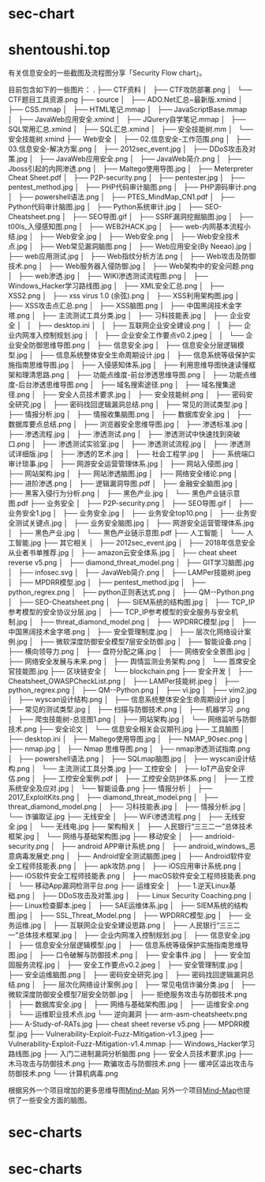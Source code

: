 # sec-chart

# shentoushi.top

有关信息安全的一些截图及流程图分享「Security Flow chart」。

目前包含如下的一些图片：
	.
	├── CTF资料
	│   ├── CTF攻防部署.png
	│   └── CTF题目工具资源.png
	├── source
	│   ├── ADO.Net汇总~最新版.xmind
	│   ├── CSS.mmap
	│   ├── HTML笔记.mmap
	│   ├── JavaScriptBase.mmap
	│   ├── JavaWeb应用安全.xmind
	│   ├── JQurery自学笔记.mmap
	│   ├── SQL常用汇总.xmind
	│   ├── SQL汇总.xmind
	│   ├── 安全技能树.mm
	│   └── 安全技能树.xmind
	├── Web安全
	│   ├── 02.信息安全-工作范围.png
	│   ├── 03.信息安全-解决方案.png
	│   ├── 2012sec_event.jpg
	│   ├── DDoS攻击及对策.jpg
	│   ├── JavaWeb应用安全.png
	│   ├── JavaWeb简介.png
	│   ├── Jboss引起的内网渗透.png
	│   ├── Maltego使用导图.jpg
	│   ├── Meterpreter Cheat  Sheet.pdf
	│   ├── P2P-security.png
	│   ├── pentester.jpg
	│   ├── pentest_method.jpg
	│   ├── PHP代码审计脑图.png
	│   ├── PHP源码审计.png
	│   ├── powershell语法.png
	│   ├── PTES_MindMap_CN1.pdf
	│   ├── Python代码审计脑图.jpg
	│   ├── Python系统审计.jpg
	│   ├── SEO-Cheatsheet.png
	│   ├── SEO导图.gif
	│   ├── SSRF漏洞挖掘脑图.jpg
	│   ├── t00ls_入侵感知图.png
	│   ├── WEB2HACK.jpg
	│   ├── web-内网基本流程小结.jpg
	│   ├── Web安全.jpg
	│   ├── Web安全.png
	│   ├── Web安全技术点.jpg
	│   ├── Web常见漏洞脑图.png
	│   ├── Web应用安全(By Neeao).jpg
	│   ├── web应用测试.jpg
	│   ├── Web指纹分析方法.png
	│   ├── Web攻击及防御技术.png
	│   ├── Web服务器入侵防御.jpg
	│   ├── Web架构中的安全问题.png
	│   ├── web渗透.jpg
	│   ├── WIKI渗透测试流程图.png
	│   ├── Windows_Hacker学习路线图.jpg
	│   ├── XML安全汇总.png
	│   ├── XSS2.png
	│   ├── xss virus 1.0 (余弦).png
	│   ├── XSS利用架构图.jpg
	│   ├── XSS攻击点汇总.png
	│   ├── XSS脑图.png
	│   ├── 中国黑阔技术金字塔.png
	│   ├── 主流测试工具分类.jpg
	│   ├── 习科技能表.jpg
	│   ├── 企业安全
	│   │   ├── desktop.ini
	│   │   ├── 互联网企业安全建设.png
	│   │   ├── 企业内网准入控制规划.jpg
	│   │   ├── 企业安全工作要点v0.2.jpeg
	│   │   └── 企业安全防御思维导图.png
	│   ├── 信息安全.jpg
	│   ├── 信息安全分层逻辑模型.jpg
	│   ├── 信息系统整体安全生命周期设计.jpg
	│   ├── 信息系统等级保护实施指南思维导图.jpg
	│   ├── 入侵感知体系.jpg
	│   ├── 利用思维导图快速读懂框架和理清思路.png
	│   ├── 功能点维度-前台渗透思维导图.png
	│   ├── 功能点维度-后台渗透思维导图.png
	│   ├── 域名搜索途径.png
	│   ├── 域名搜集途径.png
	│   ├── 安全人员技术要求.jpg
	│   ├── 安全技能树.png
	│   ├── 密码安全研究.jpg
	│   ├── 密码找回逻辑漏洞总结.png
	│   ├── 常见的测试类型.jpg
	│   ├── 情报分析.jpg
	│   ├── 情报收集脑图.png
	│   ├── 数据库安全.jpg
	│   ├── 数据库要点总结.png
	│   ├── 浏览器安全思维导图.jpg
	│   ├── 渗透标准.jpg
	│   ├── 渗透流程.jpg
	│   ├── 渗透测试.png
	│   ├── 渗透测试中快速找到突破口.png
	│   ├── 渗透测试实验室.jpg
	│   ├── 渗透测试流程.jpg
	│   ├── 渗透测试详细版.jpg
	│   ├── 渗透的艺术.jpg
	│   ├── 社会工程学.jpg
	│   ├── 系统端口审计琐事.jpg
	│   ├── 网游安全运营管理体系.jpg
	│   ├── 网站入侵图.jpg
	│   ├── 网站架构.jpg
	│   ├── 网站渗透脑图.jpg
	│   ├── 网络安全绪论.png
	│   ├── 进阶渗透.png
	│   ├── 逻辑漏洞导图.pdf
	│   ├── 金融安全脑图.jpg
	│   ├── 黑客入侵行为分析.png
	│   ├── 黑色产业.jpg
	│   └── 黑色产业链示意图.pdf
	├── 业务安全
	│   ├── P2P-security.png
	│   ├── SEO导图.gif
	│   ├── 业务安全1.jpg
	│   ├── 业务安全.jpg
	│   ├── 业务安全top10.png
	│   ├── 业务安全测试关键点.jpg
	│   ├── 业务安全脑图.jpg
	│   ├── 网游安全运营管理体系.jpg
	│   ├── 黑色产业.jpg
	│   └── 黑色产业链示意图.pdf
	├── 人工智能
	│   └── 人工智能.jpg
	├── 其它相关
	│   ├── 2012sec_event.jpg
	│   ├── 2018年信息安全从业者书单推荐.jpg
	│   ├── amazon云安全体系.jpg
	│   ├── cheat sheet reverse v5.png
	│   ├── diamond_threat_model.png
	│   ├── GIT学习脑图.jpg
	│   ├── infosec.svg
	│   ├── JavaWeb简介.png
	│   ├── LAMPer技能树.jpeg
	│   ├── MPDRR模型.jpg
	│   ├── pentest_method.jpg
	│   ├── python_regrex.png
	│   ├── python正则表达式.png
	│   ├── QM--Python.png
	│   ├── SEO-Cheatsheet.png
	│   ├── SIEM系统的结构图.jpg
	│   ├── TCP_IP参考模型的安全协议分层.jpg
	│   ├── TCP_IP参考模型的安全服务与安全机制.jpg
	│   ├── threat_diamond_model.png
	│   ├── WPDRRC模型.jpg
	│   ├── 中国黑阔技术金字塔.png
	│   ├── 安全管理制度.jpg
	│   ├── 层次化网络设计案例.jpg
	│   ├── 微软深度防御安全模型7层安全防御.jpg
	│   ├── 智能设备.png
	│   ├── 横向领导力.png
	│   ├── 盘符分配之痛.jpg
	│   ├── 网络安全全景图.jpg
	│   ├── 网络安全发展与未来.png
	│   ├── 舆情监测业务架构.png
	│   └── 首席安全官技能图.jpg
	├── 区块链安全
	│   └── blockchain.png
	├── 安全开发
	│   ├── Cheatsheet_OWASPCheckList.png
	│   ├── LAMPer技能树.jpeg
	│   ├── python_regrex.png
	│   ├── QM--Python.png
	│   ├── vi.jpg
	│   ├── vim2.jpg
	│   ├── wyscan设计结构.png
	│   ├── 信息系统整体安全生命周期设计.jpg
	│   ├── 常见的测试类型.jpg
	│   ├── 扫描与防御技术.png
	│   ├── 机器学习 .png
	│   ├── 爬虫技能树-总览图1.png
	│   ├── 网站架构.jpg
	│   └── 网络监听与防御技术.png
	├── 安全论文
	│   └── 信息安全相关会议期刊.jpg
	├── 工具脑图
	│   ├── desktop.ini
	│   ├── Maltego使用导图.jpg
	│   ├── NMAP_90sec.png
	│   ├── nmap.jpg
	│   ├── Nmap 思维导图.png
	│   ├── nmap渗透测试指南.png
	│   ├── powershell语法.png
	│   ├── SQLmap脑图.jpg
	│   ├── wyscan设计结构.png
	│   └── 主流测试工具分类.jpg
	├── 工控安全
	│   ├── IoT产品安全评估.png
	│   ├── 工控安全案例.pdf
	│   ├── 工控安全防护体系.png
	│   ├── 工控系统安全及应对.jpg
	│   └── 智能设备.png
	├── 情报分析
	│   ├── 2017_ExploitKits.png
	│   ├── diamond_threat_model.png
	│   ├── threat_diamond_model.png
	│   ├── 习科技能表.jpg
	│   ├── 情报分析.jpg
	│   └── 诈骗取证.jpg
	├── 无线安全
	│   ├── WiFi渗透流程.png
	│   ├── 无线安全.jpg
	│   └── 无线电.jpg
	├── 架构相关
	│   ├── 人民银行“三三二一”总体技术框架.jpg
	│   └── 网络与基础架构图.jpg
	├── 移动安全
	│   ├── andrioid-security.png
	│   ├── android APP审计系统.png
	│   ├── android_windows_恶意病毒发展史.png
	│   ├── Android安全测试脑图.jpeg
	│   ├── Android软件安全工程师技能表.png
	│   ├── apk攻防.png
	│   ├── iOS应用审计系统.png
	│   ├── iOS软件安全工程师技能表.png
	│   ├── macOS软件安全工程师技能表.png
	│   └── 移动App漏洞检测平台.png
	├── 运维安全
	│   ├── 1.逆天Linux基础.png
	│   ├── DDoS攻击及对策.jpg
	│   ├── Linux Security Coaching.png
	│   ├── Linux检查脚本.jpeg
	│   ├── SAE运维体系.jpg
	│   ├── SIEM系统的结构图.jpg
	│   ├── SSL_Threat_Model.png
	│   ├── WPDRRC模型.jpg
	│   ├── 业务运维.jpg
	│   ├── 互联网企业安全建设思路.png
	│   ├── 人民银行“三三二一”总体技术框架.jpg
	│   ├── 企业内网准入控制规划.jpg
	│   ├── 信息安全.jpg
	│   ├── 信息安全分层逻辑模型.jpg
	│   ├── 信息系统等级保护实施指南思维导图.jpg
	│   ├── 口令破解与防御技术.png
	│   ├── 安全事件.jpg
	│   ├── 安全加固服务流程.jpg
	│   ├── 安全工作要点v0.2.jpeg
	│   ├── 安全管理制度.jpg
	│   ├── 安全运维脑图.png
	│   ├── 密码安全研究.jpg
	│   ├── 密码找回逻辑漏洞总结.png
	│   ├── 层次化网络设计案例.jpg
	│   ├── 常见电信诈骗分类.jpg
	│   ├── 微软深度防御安全模型7层安全防御.jpg
	│   ├── 拒绝服务攻击与防御技术.png
	│   ├── 数据库安全.jpg
	│   ├── 网络与基础架构图.jpg
	│   ├── 运维安全.png
	│   └── 运维职业技术点.jpg
	└── 逆向漏洞
		├── arm-asm-cheatsheetv.png
		├── A-Study-of-RATs.jpg
		├── cheat sheet reverse v5.png
		├── MPDRR模型.jpg
		├── Vulnerability-Exploit-Fuzz-Mitigation-v1.3.jpeg
		├── Vulnerability-Exploit-Fuzz-Mitigation-v1.4.mmap
		├── Windows_Hacker学习路线图.jpg
		├── 入门二进制漏洞分析脑图.png
		├── 安全人员技术要求.jpg
		├── 木马攻击与防御技术.png
		├── 欺骗攻击与防御技术.png
		├── 缓冲区溢出攻击与防御技术.png
		└── 计算机病毒.png

根据另外一个项目增加的更多思维导图[Mind-Map](https://github.com/SecWiki/sec-chart)
另外一个项目[Mind-Map](https://github.com/phith0n/Mind-Map)也提供了一些安全方面的脑图。
# sec-charts
# sec-charts
